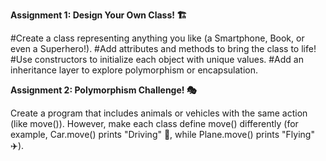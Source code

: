 **Assignment 1: Design Your Own Class! 🏗️**

#Create a class representing anything you like (a Smartphone, Book, or even a Superhero!).
#Add attributes and methods to bring the class to life!
#Use constructors to initialize each object with unique values.
#Add an inheritance layer to explore polymorphism or encapsulation.

**Assignment 2: Polymorphism Challenge! 🎭**

Create a program that includes animals or vehicles with the same action (like move()). However, make each class define move() differently (for example, Car.move() prints "Driving" 🚗, while Plane.move() prints "Flying" ✈️).
